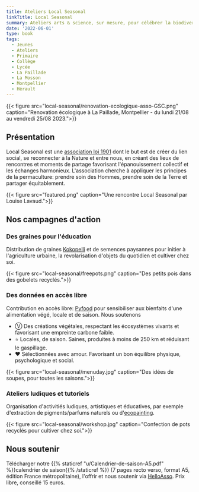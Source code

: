 ```yaml
---
title: Ateliers Local Seasonal
linkTitle: Local Seasonal
summary: Ateliers arts & science, sur mesure, pour célébrer la biodiversité au fil des saisons, à destination de jeunes et grand public.
date: '2022-06-01'
type: book
tags:
  - Jeunes
  - Ateliers
  - Primaire
  - Collège
  - Lycée
  - La Paillade
  - La Mosson
  - Montpellier
  - Hérault
---
```


{{< figure src="local-seasonal/renovation-ecologique-asso-GSC.png" caption="Renovation écologique à La Paillade, Montpellier - du lundi 21/08 au vendredi 25/08 2023.">}}

## Présentation

Local Seasonal est une [association loi 1901](https://www.journal-officiel.gouv.fr/associations/detail-annonce/associations_b/20200022/840) dont le but est de créer du lien social, se reconnecter à la Nature et entre nous, en créant des lieux de rencontres et moments de partage favorisant l'épanouissement collectif et les échanges harmonieux. L'association cherche à appliquer les principes de la permaculture: prendre soin des Hommes, prendre soin de la Terre et partager équitablement.

{{< figure src="featured.png" caption="Une rencontre Local Seasonal par Louise Lavaud.">}}

## Nos campagnes d'action

### Des graines pour l'éducation

Distribution de graines [Kokopelli](https://kokopelli-semences.fr/fr/) et de semences paysannes pour initier à l'agriculture urbaine, la revolarisation d'objets du quotidien et cultiver chez soi.

{{< figure src="local-seasonal/freepots.png" caption="Des petits pois dans des gobelets recyclés.">}}

### Des données en accès libre

Contribution en accès libre: [Pyfood](https://pyfood.readthedocs.io/en/latest/) pour sensibiliser aux bienfaits d'une alimentation végé, locale et de saison. Nous soutenons
- Ⓥ Des créations végétales, respectant les écosystèmes vivants et favorisant une empreinte carbone faible.
- ⭐ Locales, de saison. Saines, produites à moins de 250 km et réduisant le gaspillage.
- ❤ Sélectionnées avec amour. Favorisant un bon équilibre physique, psychologique et social.

{{< figure src="local-seasonal/menuday.jpg" caption="Des idées de soupes, pour toutes les saisons.">}}

### Ateliers ludiques et tutoriels

Organisation d'activitiés ludiques, artistiques et éducatives, par exemple d'extraction de pigments/parfums naturels ou d'[ecopainting](https://www.behance.net/gallery/104451387/Palette-di-Stagione).

{{< figure src="local-seasonal/workshop.jpg" caption="Confection de pots recyclés pour cultiver chez soi.">}}

## Nous soutenir

Télécharger notre {{% staticref "u/Calendrier-de-saison-A5.pdf" %}}calendrier de saison{{% /staticref %}} (7 pages recto verso, format A5, édition France métropolitaine), l'offrir et nous soutenir via [HelloAsso](https://www.helloasso.com/associations/local-seasonal). Prix libre, conseillé 15 euros.
